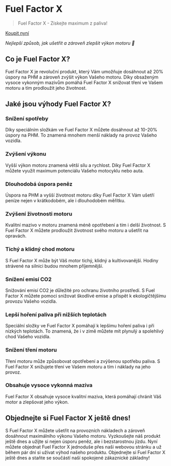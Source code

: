 # Fuel Factor X


> Fuel Factor X - Získejte maximum z paliva!


<a href="https://mydailychoice.com/shop/fuel-factor-x-executive-pack" class="button">Koupit nyní</a>


*Nejlepší způsob, jak ušetřit a zároveň zlepšit výkon motoru 🏁* 




## Co je Fuel Factor X?

Fuel Factor X je revoluční produkt, který Vám umožňuje dosáhnout až 20% úspory na PHM a zároveň zvýšit výkon Vašeho motoru. Díky obsaženým vysoce vykonným mazivům pomáhá Fuel Factor X snižovat tření ve Vašem motoru a tím prodloužit jeho životnost.

## Jaké jsou výhody Fuel Factor X?

### Snížení spotřeby

Díky speciálním složkám ve Fuel Factor X můžete dosáhnout až 10-20% úspory na PHM. To znamená mnohem menší náklady na provoz Vašeho vozidla.

### Zvýšení výkonu

Vyšší výkon motoru znamená větší sílu a rychlost. Díky Fuel Factor X můžete využít maximum potenciálu Vašeho motocyklu nebo auta.

### Dlouhodobá úspora peněz

Úspora na PHM a vyšší životnost motoru díky Fuel Factor X Vám ušetří peníze nejen v krátkodobém, ale i dlouhodobém měřítku.

### Zvýšení životnosti motoru

Kvalitní mazivo v motoru znamená méně opotřebení a tím i delší životnost. S Fuel Factor X můžete prodloužit životnost svého motoru a ušetřit na opravách.

### Tichý a klidný chod motoru

S Fuel Factor X může být Váš motor tichý, klidný a kultivovanější. Hodiny strávené na silnici budou mnohem příjemnější.

### Snížení emisí CO2

Snižování emisí CO2 je důležité pro ochranu životního prostředí. S Fuel Factor X můžete pomoci snižovat škodlivé emise a přispět k ekologičtějšímu provozu Vašeho vozidla.

### Lepší hoření paliva při nižších teplotách

Speciální složky ve Fuel Factor X pomáhají k lepšímu hoření paliva i při nízkých teplotách. To znamená, že i v zimě můžete mít plynulý a spolehlivý chod Vašeho vozidla.

### Snížení tření motoru

Tření motoru může způsobovat opotřebení a zvýšenou spotřebu paliva. S Fuel Factor X snižujete tření ve Vašem motoru a tím i náklady na jeho provoz.

### Obsahuje vysoce vykonná maziva

Fuel Factor X obsahuje vysoce kvalitní maziva, která pomáhají chránit Váš motor a zlepšovat jeho výkon.

## Objednejte si Fuel Factor X ještě dnes!

S Fuel Factor X můžete ušetřit na provozních nákladech a zároveň dosáhnout maximálního výkonu Vašeho motoru. Vyzkoušejte náš produkt ještě dnes a užijte si nejen úsporu peněz, ale i bezstarostnou jízdu. Nyní můžete objednat Fuel Factor X jednoduše přes naši webovou stránku a už během pár dní si užívat výhod našeho produktu. Objednejte si Fuel Factor X ještě dnes a staňte se součástí naší spokojené zákaznické základny!